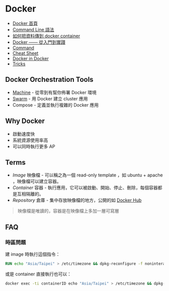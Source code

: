 Docker
======

* [Docker 首頁](https://www.docker.com/)
* [Command Line 語法](https://docs.docker.com/reference/commandline/cli/)
* [如何把資料傳到 docker container](https://docs.docker.com/userguide/dockervolumes/)
* [Docker —— 從入門到實踐](http://philipzheng.gitbooks.io/docker_practice/)
* [Command](command.md)
* [Cheat Sheet](http://zeroturnaround.com/wp-content/uploads/2016/03/Docker-cheat-sheet-by-RebelLabs.png)
* [Docker in Docker](dind.md)
* [Tricks](tricks.md)

Docker Orchestration Tools
--------------------------

* [Machine](https://docs.docker.com/machine/) - 從零到有幫你佈署 Docker 環境
* [Swarm](https://docs.docker.com/swarm/) - 用 Docker 建立 cluster 應用
* Compose - 定義並執行複雜的 Docker 應用

Why Docker
----------

* 啟動速度快
* 系統資源使用率高
* 可以同時執行更多 AP

Terms
-----

* *Image* 映像檔 - 可以稱之為一個 read-only template ，如 ubuntu + apache ，映像檔可以建立容器。
* *Container* 容器 - 執行應用，它可以被啟動、開始、停止、刪除，每個容器都是互相隔離的。
* *Repository* 倉庫 - 集中存放映像檔的地方，公開的如 [Docker Hub](https://hub.docker.com/)

> 映像檔是唯讀的，容器是在映像檔上多加一層可寫層

FAQ
---

### 時區問題

建 image 時執行這個指令：

```dockerfile
RUN echo "Asia/Taipei" > /etc/timezone && dpkg-reconfigure -f noninteractive tzdata
```

或是 container 直接執行也可以：

```bash
docker exec -ti containerID echo "Asia/Taipei" > /etc/timezone && dpkg-reconfigure -f noninteractive tzdata
```

